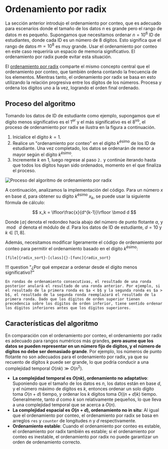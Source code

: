 # Ordenamiento por radix

La sección anterior introdujo el ordenamiento por conteo, que es adecuado para escenarios donde el tamaño de los datos $n$ es grande pero el rango de datos $m$ es pequeño. Supongamos que necesitamos ordenar $n = 10^6$ ID de estudiantes, donde cada ID es un número de $8$ dígitos. Esto significa que el rango de datos $m = 10^8$ es muy grande. Usar el ordenamiento por conteo en este caso requeriría un espacio de memoria significativo. El ordenamiento por radix puede evitar esta situación.

El <u>ordenamiento por radix</u> comparte el mismo concepto central que el ordenamiento por conteo, que también ordena contando la frecuencia de los elementos. Mientras tanto, el ordenamiento por radix se basa en esto utilizando la relación progresiva entre los dígitos de los números. Procesa y ordena los dígitos uno a la vez, logrando el orden final ordenado.

## Proceso del algoritmo

Tomando los datos de ID de estudiante como ejemplo, supongamos que el dígito menos significativo es el $1^{\text{er}}$ y el más significativo es el $8^{\text{vo}}$, el proceso de ordenamiento por radix se ilustra en la figura a continuación.

1.  Inicialice el dígito $k = 1$.
2.  Realice un "ordenamiento por conteo" en el dígito $k^{\text{ésimo}}$ de los ID de estudiante. Una vez completado, los datos se ordenarán de menor a mayor según el dígito $k^{\text{ésimo}}$.
3.  Incremente $k$ en $1$, luego regrese al paso `2.` y continúe iterando hasta que todos los dígitos hayan sido ordenados, momento en el que finaliza el proceso.

![Proceso del algoritmo de ordenamiento por radix](radix_sort.assets/radix_sort_overview.png)

A continuación, analizamos la implementación del código. Para un número $x$ en base $d$, para obtener su dígito $k^{\text{ésimo}}$ $x_k$, se puede usar la siguiente fórmula de cálculo:

$$
x_k = \lfloor\frac{x}{d^{k-1}}\rfloor \bmod d
$$

Donde $\lfloor a \rfloor$ denota el redondeo hacia abajo del número de punto flotante $a$, y $\bmod \: d$ denota el módulo de $d$. Para los datos de ID de estudiante, $d = 10$ y $k \in [1, 8]$.

Además, necesitamos modificar ligeramente el código de ordenamiento por conteo para permitir el ordenamiento basado en el dígito $k^{\text{ésimo}}$:

```src
[file]{radix_sort}-[class]{}-[func]{radix_sort}
```

!!! question "¿Por qué empezar a ordenar desde el dígito menos significativo?"

    En rondas de ordenamiento consecutivas, el resultado de una ronda posterior anulará el resultado de una ronda anterior. Por ejemplo, si el resultado de la primera ronda es $a < b$ y la segunda ronda es $a > b$, el resultado de la segunda ronda reemplazará el resultado de la primera ronda. Dado que los dígitos de orden superior tienen precedencia sobre los dígitos de orden inferior, tiene sentido ordenar los dígitos inferiores antes que los dígitos superiores.

## Características del algoritmo

En comparación con el ordenamiento por conteo, el ordenamiento por radix es adecuado para rangos numéricos más grandes, **pero asume que los datos se pueden representar en un número fijo de dígitos, y el número de dígitos no debe ser demasiado grande**. Por ejemplo, los números de punto flotante no son adecuados para el ordenamiento por radix, ya que su recuento de dígitos $k$ puede ser grande, lo que podría conducir a una complejidad temporal $O(nk) \gg O(n^2)$.

-   **La complejidad temporal es $O(nk)$, ordenamiento no adaptativo**: Suponiendo que el tamaño de los datos es $n$, los datos están en base $d$, y el número máximo de dígitos es $k$, entonces ordenar un solo dígito toma $O(n + d)$ tiempo, y ordenar los $k$ dígitos toma $O((n + d)k)$ tiempo. Generalmente, tanto $d$ como $k$ son relativamente pequeños, lo que lleva a una complejidad temporal que se acerca a $O(n)$.
-   **La complejidad espacial es $O(n + d)$, ordenamiento no in situ**: Al igual que el ordenamiento por conteo, el ordenamiento por radix se basa en arreglos `res` y `counter` de longitudes $n$ y $d$ respectivamente.
-   **Ordenamiento estable**: Cuando el ordenamiento por conteo es estable, el ordenamiento por radix también es estable; si el ordenamiento por conteo es inestable, el ordenamiento por radix no puede garantizar un orden de ordenamiento correcto.
